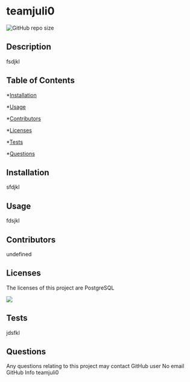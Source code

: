 
  # teamjuli0
  ![GitHub repo size](https://img.shields.io/github/repo-size/teamjuli0/sdfjkl)
  
  ## Description
  fsdjkl

  ## Table of Contents
  *[Installation](#installation)
  
  *[Usage](#usage)
  
  *[Contributors](#contributors)
  
  *[Licenses](#licenses)
  
  *[Tests](#tests)
  
  *[Questions](#questions)
  
  ## Installation
  sfdjkl
  
  ## Usage
  fdsjkl
  
  ## Contributors
  undefined
  
  ## Licenses
  
  The licenses of this project are PostgreSQL
  
  <img src=“https://img.shields.io/badge/License-PostgreSQL-blueviolet”></img>
  
  ## Tests
  jdsfkl
  
  ## Questions
  
  Any questions relating to this project may contact GitHub user No email
  GitHub Info teamjuli0
  
  